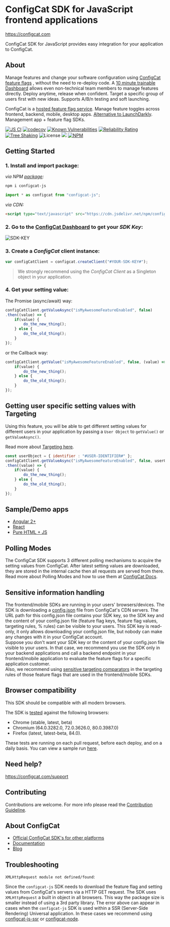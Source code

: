 # ConfigCat SDK for JavaScript frontend applications
https://configcat.com

ConfigCat SDK for JavaScript provides easy integration for your application to ConfigCat.

## About

Manage features and change your software configuration using <a href="https://configcat.com" target="_blank">ConfigCat feature flags</a>
, without the need to re-deploy code. A <a href="https://app.configcat.com" target="_blank">10 minute trainable Dashboard</a> 
allows even non-technical team members to manage features directly. Deploy anytime, release when confident. 
Target a specific group of users first with new ideas. Supports A/B/n testing and soft launching.

ConfigCat is a <a href="https://configcat.com" target="_blank">hosted feature flag service</a>. Manage feature toggles across frontend, backend, mobile, desktop apps. <a href="https://configcat.com" target="_blank">Alternative to LaunchDarkly</a>. Management app + feature flag SDKs.

[![JS CI](https://github.com/configcat/js-sdk/actions/workflows/js-ci.yml/badge.svg?branch=master)](https://github.com/configcat/js-sdk/actions/workflows/js-ci.yml) 
[![codecov](https://codecov.io/gh/configcat/js-sdk/branch/master/graph/badge.svg)](https://codecov.io/gh/configcat/js-sdk) 
[![Known Vulnerabilities](https://snyk.io/test/github/configcat/js-sdk/badge.svg?targetFile=package.json)](https://snyk.io/test/github/configcat/js-sdk?targetFile=package.json) 
[![Reliability Rating](https://sonarcloud.io/api/project_badges/measure?project=configcat_js-sdk&metric=reliability_rating)](https://sonarcloud.io/dashboard?id=configcat_js-sdk) 
[![Tree Shaking](https://badgen.net/bundlephobia/tree-shaking/configcat-js)](https://bundlephobia.com/result?p=configcat-js) 
![License](https://img.shields.io/github/license/configcat/js-sdk.svg) 
[![](https://data.jsdelivr.com/v1/package/npm/configcat-js/badge)](https://www.jsdelivr.com/package/npm/configcat-js)
[![NPM](https://nodei.co/npm/configcat-js.png)](https://nodei.co/npm/configcat-js/)

## Getting Started

### 1. Install and import package:

*via NPM [package](https://npmjs.com/package/configcat-js):*
```PowerShell
npm i configcat-js
```
```js
import * as configcat from "configcat-js";
```

*via CDN:*
```html
<script type="text/javascript" src="https://cdn.jsdelivr.net/npm/configcat-js@latest/dist/configcat.min.js"></script>
```

### 2. Go to the <a href="https://app.configcat.com/sdkkey" target="_blank">ConfigCat Dashboard</a> to get your *SDK Key*:
![SDK-KEY](https://raw.githubusercontent.com/ConfigCat/js-sdk/master/media/readme02-3.png  "SDK-KEY")

### 3. Create a *ConfigCat* client instance:
```js
var configCatClient = configcat.createClient("#YOUR-SDK-KEY#");
```
> We strongly recommend using the *ConfigCat Client* as a Singleton object in your application.

### 4. Get your setting value:
The Promise (async/await) way:
```js
configCatClient.getValueAsync("isMyAwesomeFeatureEnabled", false)
.then((value) => {
    if(value) {
        do_the_new_thing();
    } else {
        do_the_old_thing();
    }
});
```
or the Callback way:
```js
configCatClient.getValue("isMyAwesomeFeatureEnabled", false, (value) => {
    if(value) {
        do_the_new_thing();
    } else {
        do_the_old_thing();
    }
});
```

## Getting user specific setting values with Targeting
Using this feature, you will be able to get different setting values for different users in your application by passing a `User Object` to `getValue()` or `getValueAsync()`.

Read more about [Targeting here](https://configcat.com/docs/advanced/targeting/).
```js
const userObject = { identifier : "#USER-IDENTIFIER#" };
configCatClient.getValueAsync("isMyAwesomeFeatureEnabled", false, userObject)
.then((value) => {
    if(value) {
        do_the_new_thing();
    } else {
        do_the_old_thing();
    }
});
```

## Sample/Demo apps
  - [Angular 2+](https://github.com/configcat/js-sdk/tree/master/samples/angular-sample)
  - [React](https://github.com/configcat/js-sdk/tree/master/samples/react-sample)
  - [Pure HTML + JS](https://github.com/configcat/js-sdk/tree/master/samples/html)

## Polling Modes
The ConfigCat SDK supports 3 different polling mechanisms to acquire the setting values from ConfigCat. After latest setting values are downloaded, they are stored in the internal cache then all requests are served from there. Read more about Polling Modes and how to use them at [ConfigCat Docs](https://configcat.com/docs/sdk-reference/js/).

## Sensitive information handling

The frontend/mobile SDKs are running in your users' browsers/devices. The SDK is downloading a [config.json](https://configcat.com/docs/requests/) file from ConfigCat's CDN servers. The URL path for this config.json file contains your SDK key, so the SDK key and the content of your config.json file (feature flag keys, feature flag values, targeting rules, % rules) can be visible to your users. 
This SDK key is read-only, it only allows downloading your config.json file, but nobody can make any changes with it in your ConfigCat account.  
Suppose you don't want your SDK key or the content of your config.json file visible to your users. In that case, we recommend you use the SDK only in your backend applications and call a backend endpoint in your frontend/mobile application to evaluate the feature flags for a specific application customer.  
Also, we recommend using [sensitive targeting comparators](https://configcat.com/docs/advanced/targeting/#sensitive-text-comparators) in the targeting rules of those feature flags that are used in the frontend/mobile SDKs.

## Browser compatibility
This SDK should be compatible with all modern browsers.

The SDK is [tested](https://github.com/configcat/js-sdk/blob/master/.github/workflows/js-ci.yml) against the following browsers:
- Chrome (stable, latest, beta)
- Chromium (64.0.3282.0, 72.0.3626.0, 80.0.3987.0)
- Firefox (latest, latest-beta, 84.0).

These tests are running on each pull request, before each deploy, and on a daily basis. 
You can view a sample run [here](https://github.com/configcat/js-sdk/actions/runs/2420592907).

## Need help?
https://configcat.com/support

## Contributing
Contributions are welcome. For more info please read the [Contribution Guideline](CONTRIBUTING.md).

## About ConfigCat
- [Official ConfigCat SDK's for other platforms](https://github.com/configcat)
- [Documentation](https://configcat.com/docs)
- [Blog](https://blog.configcat.com)

## Troubleshooting

`XMLHttpRequest module not defined/found`:

Since the `configcat-js` SDK needs to download the feature flag and setting values from ConfigCat's servers via a HTTP GET request. The SDK uses `XMLHttpRequest` a built in object in all browsers. This way the package size is smaller instead of using a 3rd party library. The error above can appear in cases when the `configcat-js` SDK is used within a SSR (Server-Side Rendering) Universal application. In these cases we recommend using [configcat-js-ssr](https://github.com/configcat/js-ssr-sdk) or [configcat-node](https://github.com/configcat/node-sdk).
